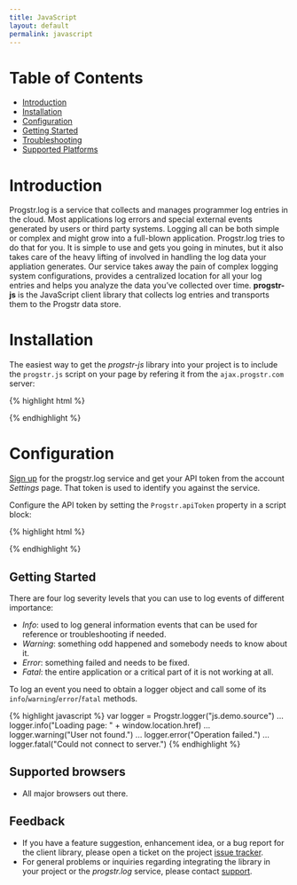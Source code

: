 ```yaml
---
title: JavaScript
layout: default
permalink: javascript
---
```

Table of Contents
=================
* [Introduction](#introduction)
* [Installation](#installation)
* [Configuration](#configuration)
* [Getting Started](#getting_started)
* [Troubleshooting](#troubleshooting)
* [Supported Platforms](#supported_platforms)

Introduction
=====================
Progstr.log is a service that collects and manages programmer log entries in the cloud. Most applications log errors and special external events generated by users or third party systems. Logging all can be both simple or complex and might grow into a full-blown application. Progstr.log tries to do that for you. It is simple to use and gets you going in minutes, but it also takes care of the heavy lifting of involved in handling the log data your appliation generates. Our service takes away the pain of complex logging system configurations, provides a centralized location for all your log entries and helps you analyze the data you’ve collected over time. **progstr-js** is the JavaScript client library that collects log entries and transports them to the Progstr data store.

Installation
============

The easiest way to get the *progstr-js* library into your project is to include the `progstr.js` script on your page by refering it from the `ajax.progstr.com` server:

{% highlight html %}
<script type="text/javascript" src="http://ajax.progstr.com/progstr-js/1.0.0/progstr.js"></script>
{% endhighlight %}

Configuration
=============

[Sign up](https://app.progstr.com/signup) for the progstr.log service and get your API token from the account *Settings* page. That token is used to identify you against the service.

Configure the API token by setting the `Progstr.apiToken` property in a script block:

{% highlight html %}
<script type="text/javascript">
    Progstr.apiToken = "6f413b64-a8e1-4e25-b9e6-d83acf26ccba"
</script>
{% endhighlight %}

Getting Started
-------------------------
There are four log severity levels that you can use to log events of different importance:

* *Info*: used to log general information events that can be used for reference or troubleshooting if needed.
* *Warning*: something odd happened and somebody needs to know about it.
* *Error*: something failed and needs to be fixed.
* *Fatal*: the entire application or a critical part of it is not working at all.

To log an event you need to obtain a logger object and call some of its `info`/`warning`/`error`/`fatal` methods.

{% highlight javascript %}
var logger = Progstr.logger("js.demo.source")
...
logger.info("Loading page: " + window.location.href)
...
logger.warning("User not found.")
...
logger.error("Operation failed.")
...
logger.fatal("Could not connect to server.")
{% endhighlight %}

Supported browsers
------------------------
* All major browsers out there.

Feedback
--------
* If you have a feature suggestion, enhancement idea, or a bug report for the client library, please open a ticket on the project [issue tracker](https://github.com/progstr/progstr-issues/issues).
* For general problems or inquiries regarding integrating the library in your project or the *progstr.log* service, please contact [support](http://support.progstr.com).
